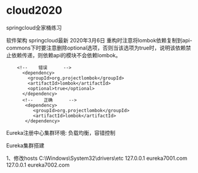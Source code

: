 # cloud2020
springcloud全家桶练习

软件架构
springcloud最新
2020年3月6日 重构时注意将lombok依赖复制到api-commons下时要注意删除optional选项，否则当该选项为true时，说明该依赖禁止依赖传递，则依赖api的模块不会依赖lombok。

        <!--    错误      -->
          <dependency>
            <groupId>org.projectlombok</groupId>
            <artifactId>lombok</artifactId>
            <optional>true</optional>
          </dependency>
          <!--    正确      -->
           <dependency>
              <groupId>org.projectlombok</groupId>
              <artifactId>lombok</artifactId>
           </dependency>
           
Eureka注册中心集群环境: 负载均衡，容错控制

Eureka集群搭建

1、修改hosts
  C:\Windows\System32\drivers\etc 
  127.0.0.1 eureka7001.com
  127.0.0.1 eureka7002.com

